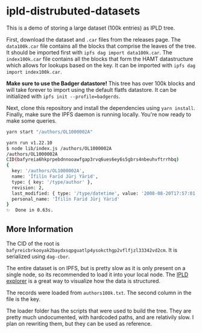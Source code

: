 # ipld-distrubuted-datasets

This is a demo of storing a large dataset (100k entries) as IPLD tree.

First, download the dataset and `.car` files from the releases page. The `data100k.car` file contains all the blocks that comprise the leaves of the tree. It should be imported first with `ipfs dag import data100k.car`. The `index100k.car` file contains all the blocks that form the HAMT datastructure which allows for lookups based on the key. It can be imported with `ipfs dag import index100k.car`.

**Make sure to use the Badger datastore!** This tree has over 100k blocks and will take forever to import using the default flatfs datastore. It can be initialized with `ipfs init --profile=badgerds`.

Next, clone this repository and install the dependencies using `yarn install`. Finally, make sure the IPFS daemon is running locally. You're now ready to make some queries.

```bash
yarn start "/authors/OL1000002A"                  

yarn run v1.22.10
$ node lib/index.js /authors/OL1000002A
/authors/OL1000002A
CID(bafyreia6hkprpebdnnooawfgap3rvq6ues6ey6s5gbrs4nbeuhvftrrhbq)
{
  key: '/authors/OL1000002A',
  name: 'Īfilīn Farīd Jūrj Yārid',
  type: { key: '/type/author' },
  revision: 2,
  last_modified: { type: '/type/datetime', value: '2008-08-20T17:57:01.109549' },
  personal_name: 'Īfilīn Farīd Jūrj Yārid'
}
✨  Done in 0.63s.
```

## More Information

The CID of the root is `bafyreicbrkooyak2baydxsqpguatlp4ysokcthgp2vflfjzl33342vd2cm`. It is serialized using `dag-cbor`.

The entire dataset is on IPFS, but is pretty slow as it is only present on a single node, so its recommended to load it into your local node. The [IPLD explorer](https://explore.ipld.io/) is a great way to visualize how the data is structured.

The records were loaded from `authors100k.txt`. The second column in the file is the key.

The loader folder has the scripts that were used to build the tree. They are pretty much undocumented, with hardcoded paths, and are relativily slow. I plan on rewriting them, but they can be used as reference.